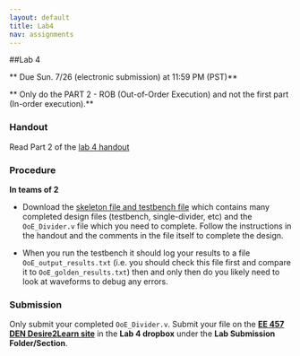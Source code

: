 ```yaml
---
layout: default
title: Lab4
nav: assignments
---
```


##Lab 4

** Due Sun. 7/26 (electronic submission) at 11:59 PM (PST)**

** Only do the PART 2 - ROB (Out-of-Order Execution) and not the first part (In-order execution).**

### Handout 
Read Part 2 of the [lab 4 handout](http://ee.usc.edu/~redekopp/ee457/IoE_OoE_Divider.pdf)

### Procedure
**In teams of 2**

- Download the [skeleton file and testbench file](http://ee.usc.edu/~redekopp/ee457/ROB_P2.zip) which contains many completed design files (testbench, single-divider, etc) and the `OoE_Divider.v` file which you need to complete.  Follow the instructions in the handout and the comments in the file itself to complete the design.  

- When you run the testbench it should log your results to a file `OoE_output_results.txt` (i.e. you should check this file first and compare it to `OoE_golden_results.txt`) then and only then do you likely need to look at waveforms to debug any errors.  

### Submission

Only submit your completed `OoE_Divider.v`. Submit your file on the **[EE 457 DEN Desire2Learn site](https://courses.uscden.net/d2l)** in the **Lab 4 dropbox** under the **Lab Submission Folder/Section**.  

